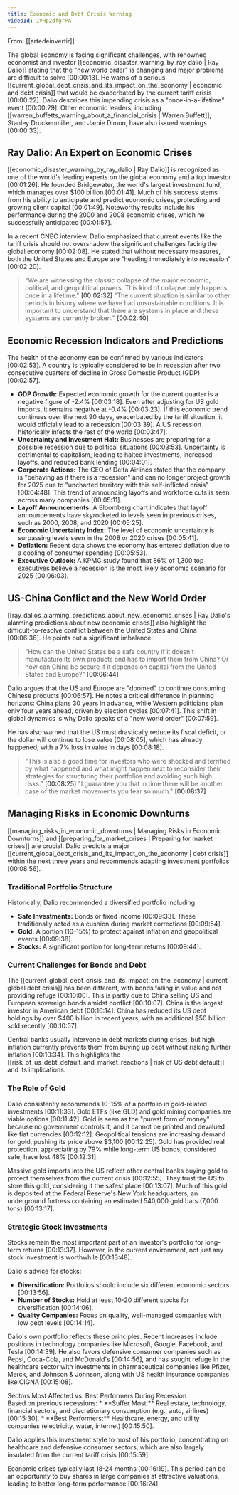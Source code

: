 ```yaml
---
title: Economic and Debt Crisis Warning
videoId: 1VHp2dfgrPA
---
```


From: [[artedeinvertir]] <br/> 

The global economy is facing significant challenges, with renowned economist and investor [[economic_disaster_warning_by_ray_dalio | Ray Dalio]] stating that the "new world order" is changing and major problems are difficult to solve <a class="yt-timestamp" data-t="00:00:13">[00:00:13]</a>. He warns of a serious [[current_global_debt_crisis_and_its_impact_on_the_economy | economic and debt crisis]] that would be exacerbated by the current tariff crisis <a class="yt-timestamp" data-t="00:00:22">[00:00:22]</a>. Dalio describes this impending crisis as a "once-in-a-lifetime" event <a class="yt-timestamp" data-t="00:00:29">[00:00:29]</a>. Other economic leaders, including [[warren_buffetts_warning_about_a_financial_crisis | Warren Buffett]], Stanley Druckenmiller, and Jamie Dimon, have also issued warnings <a class="yt-timestamp" data-t="00:00:33">[00:00:33]</a>.

## Ray Dalio: An Expert on Economic Crises

[[economic_disaster_warning_by_ray_dalio | Ray Dalio]] is recognized as one of the world's leading experts on the global economy and a top investor <a class="yt-timestamp" data-t="00:01:26">[00:01:26]</a>. He founded Bridgewater, the world's largest investment fund, which manages over $100 billion <a class="yt-timestamp" data-t="00:01:41">[00:01:41]</a>. Much of his success stems from his ability to anticipate and predict economic crises, protecting and growing client capital <a class="yt-timestamp" data-t="00:01:49">[00:01:49]</a>. Noteworthy results include his performance during the 2000 and 2008 economic crises, which he successfully anticipated <a class="yt-timestamp" data-t="00:01:57">[00:01:57]</a>.

In a recent CNBC interview, Dalio emphasized that current events like the tariff crisis should not overshadow the significant challenges facing the global economy <a class="yt-timestamp" data-t="00:02:08">[00:02:08]</a>. He stated that without necessary measures, both the United States and Europe are "heading immediately into recession" <a class="yt-timestamp" data-t="00:02:20">[00:02:20]</a>.

> "We are witnessing the classic collapse of the major economic, political, and geopolitical powers. This kind of collapse only happens once in a lifetime." <a class="yt-timestamp" data-t="00:02:32">[00:02:32]</a>
> "The current situation is similar to other periods in history where we have had unsustainable conditions. It is important to understand that there are systems in place and these systems are currently broken." <a class="yt-timestamp" data-t="00:02:40">[00:02:40]</a>

## Economic Recession Indicators and Predictions

The health of the economy can be confirmed by various indicators <a class="yt-timestamp" data-t="00:02:53">[00:02:53]</a>. A country is typically considered to be in recession after two consecutive quarters of decline in Gross Domestic Product (GDP) <a class="yt-timestamp" data-t="00:02:57">[00:02:57]</a>.

*   **GDP Growth:** Expected economic growth for the current quarter is a negative figure of -2.4% <a class="yt-timestamp" data-t="00:03:18">[00:03:18]</a>. Even after adjusting for US gold imports, it remains negative at -0.4% <a class="yt-timestamp" data-t="00:03:23">[00:03:23]</a>. If this economic trend continues over the next 90 days, exacerbated by the tariff situation, it would officially lead to a recession <a class="yt-timestamp" data-t="00:03:39">[00:03:39]</a>. A US recession historically infects the rest of the world <a class="yt-timestamp" data-t="00:03:47">[00:03:47]</a>.
*   **Uncertainty and Investment Halt:** Businesses are preparing for a possible recession due to political situations <a class="yt-timestamp" data-t="00:03:53">[00:03:53]</a>. Uncertainty is detrimental to capitalism, leading to halted investments, increased layoffs, and reduced bank lending <a class="yt-timestamp" data-t="00:04:01">[00:04:01]</a>.
*   **Corporate Actions:** The CEO of Delta Airlines stated that the company is "behaving as if there is a recession" and can no longer project growth for 2025 due to "uncharted territory with this self-inflicted crisis" <a class="yt-timestamp" data-t="00:04:48">[00:04:48]</a>. This trend of announcing layoffs and workforce cuts is seen across many companies <a class="yt-timestamp" data-t="00:05:11">[00:05:11]</a>.
*   **Layoff Announcements:** A Bloomberg chart indicates that layoff announcements have skyrocketed to levels seen in previous crises, such as 2000, 2008, and 2020 <a class="yt-timestamp" data-t="00:05:25">[00:05:25]</a>.
*   **Economic Uncertainty Index:** The level of economic uncertainty is surpassing levels seen in the 2008 or 2020 crises <a class="yt-timestamp" data-t="00:05:41">[00:05:41]</a>.
*   **Deflation:** Recent data shows the economy has entered deflation due to a cooling of consumer spending <a class="yt-timestamp" data-t="00:05:53">[00:05:53]</a>.
*   **Executive Outlook:** A KPMG study found that 86% of 1,300 top executives believe a recession is the most likely economic scenario for 2025 <a class="yt-timestamp" data-t="00:06:03">[00:06:03]</a>.

## US-China Conflict and the New World Order

[[ray_dalios_alarming_predictions_about_new_economic_crises | Ray Dalio's alarming predictions about new economic crises]] also highlight the difficult-to-resolve conflict between the United States and China <a class="yt-timestamp" data-t="00:06:36">[00:06:36]</a>. He points out a significant imbalance:

> "How can the United States be a safe country if it doesn't manufacture its own products and has to import them from China? Or how can China be secure if it depends on capital from the United States and Europe?" <a class="yt-timestamp" data-t="00:06:44">[00:06:44]</a>

Dalio argues that the US and Europe are "doomed" to continue consuming Chinese products <a class="yt-timestamp" data-t="00:06:57">[00:06:57]</a>. He notes a critical difference in planning horizons: China plans 30 years in advance, while Western politicians plan only four years ahead, driven by election cycles <a class="yt-timestamp" data-t="00:07:41">[00:07:41]</a>. This shift in global dynamics is why Dalio speaks of a "new world order" <a class="yt-timestamp" data-t="00:07:59">[00:07:59]</a>.

He has also warned that the US must drastically reduce its fiscal deficit, or the dollar will continue to lose value <a class="yt-timestamp" data-t="00:08:05">[00:08:05]</a>, which has already happened, with a 7% loss in value in days <a class="yt-timestamp" data-t="00:08:18">[00:08:18]</a>.

> "This is also a good time for investors who were shocked and terrified by what happened and what might happen next to reconsider their strategies for structuring their portfolios and avoiding such high risks." <a class="yt-timestamp" data-t="00:08:25">[00:08:25]</a>
> "I guarantee you that in time there will be another case of the market movements you fear so much." <a class="yt-timestamp" data-t="00:08:37">[00:08:37]</a>

## Managing Risks in Economic Downturns

[[managing_risks_in_economic_downturns | Managing Risks in Economic Downturns]] and [[preparing_for_market_crises | Preparing for market crises]] are crucial. Dalio predicts a major [[current_global_debt_crisis_and_its_impact_on_the_economy | debt crisis]] within the next three years and recommends adapting investment portfolios <a class="yt-timestamp" data-t="00:08:56">[00:08:56]</a>.

### Traditional Portfolio Structure

Historically, Dalio recommended a diversified portfolio including:
*   **Safe Investments:** Bonds or fixed income <a class="yt-timestamp" data-t="00:09:33">[00:09:33]</a>. These traditionally acted as a cushion during market corrections <a class="yt-timestamp" data-t="00:09:54">[00:09:54]</a>.
*   **Gold:** A portion (10-15%) to protect against inflation and geopolitical events <a class="yt-timestamp" data-t="00:09:38">[00:09:38]</a>.
*   **Stocks:** A significant portion for long-term returns <a class="yt-timestamp" data-t="00:09:44">[00:09:44]</a>.

### Current Challenges for Bonds and Debt

The [[current_global_debt_crisis_and_its_impact_on_the_economy | current global debt crisis]] has been different, with bonds falling in value and not providing refuge <a class="yt-timestamp" data-t="00:10:00">[00:10:00]</a>. This is partly due to China selling US and European sovereign bonds amidst conflict <a class="yt-timestamp" data-t="00:10:07">[00:10:07]</a>. China is the largest investor in American debt <a class="yt-timestamp" data-t="00:10:14">[00:10:14]</a>. China has reduced its US debt holdings by over $400 billion in recent years, with an additional $50 billion sold recently <a class="yt-timestamp" data-t="00:10:57">[00:10:57]</a>.

Central banks usually intervene in debt markets during crises, but high inflation currently prevents them from buying up debt without risking further inflation <a class="yt-timestamp" data-t="00:10:34">[00:10:34]</a>. This highlights the [[risk_of_us_debt_default_and_market_reactions | risk of US debt default]] and its implications.

### The Role of Gold

Dalio consistently recommends 10-15% of a portfolio in gold-related investments <a class="yt-timestamp" data-t="00:11:33">[00:11:33]</a>. Gold ETFs (like GLD) and gold mining companies are viable options <a class="yt-timestamp" data-t="00:11:42">[00:11:42]</a>.
Gold is seen as the "purest form of money" because no government controls it, and it cannot be printed and devalued like fiat currencies <a class="yt-timestamp" data-t="00:12:12">[00:12:12]</a>.
Geopolitical tensions are increasing demand for gold, pushing its price above $3,100 <a class="yt-timestamp" data-t="00:12:25">[00:12:25]</a>. Gold has provided real protection, appreciating by 79% while long-term US bonds, considered safe, have lost 48% <a class="yt-timestamp" data-t="00:12:31">[00:12:31]</a>.

Massive gold imports into the US reflect other central banks buying gold to protect themselves from the current crisis <a class="yt-timestamp" data-t="00:12:55">[00:12:55]</a>. They trust the US to store this gold, considering it the safest place <a class="yt-timestamp" data-t="00:13:07">[00:13:07]</a>. Much of this gold is deposited at the Federal Reserve's New York headquarters, an underground fortress containing an estimated 540,000 gold bars (7,000 tons) <a class="yt-timestamp" data-t="00:13:17">[00:13:17]</a>.

### Strategic Stock Investments

Stocks remain the most important part of an investor's portfolio for long-term returns <a class="yt-timestamp" data-t="00:13:37">[00:13:37]</a>. However, in the current environment, not just any stock investment is worthwhile <a class="yt-timestamp" data-t="00:13:48">[00:13:48]</a>.

Dalio's advice for stocks:
*   **Diversification:** Portfolios should include six different economic sectors <a class="yt-timestamp" data-t="00:13:56">[00:13:56]</a>.
*   **Number of Stocks:** Hold at least 10-20 different stocks for diversification <a class="yt-timestamp" data-t="00:14:06">[00:14:06]</a>.
*   **Quality Companies:** Focus on quality, well-managed companies with low debt levels <a class="yt-timestamp" data-t="00:14:14">[00:14:14]</a>.

Dalio's own portfolio reflects these principles. Recent increases include positions in technology companies like Microsoft, Google, Facebook, and Tesla <a class="yt-timestamp" data-t="00:14:39">[00:14:39]</a>. He also favors defensive consumer companies such as Pepsi, Coca-Cola, and McDonald's <a class="yt-timestamp" data-t="00:14:56">[00:14:56]</a>, and has sought refuge in the healthcare sector with investments in pharmaceutical companies like Pfizer, Merck, and Johnson & Johnson, along with US health insurance companies like CIGNA <a class="yt-timestamp" data-t="00:15:08">[00:15:08]</a>.

<div class="callout">
<div class="callout-title">Sectors Most Affected vs. Best Performers During Recession</div>
<div class="callout-content">
Based on previous recessions:
*   **Suffer Most:** Real estate, technology, financial sectors, and discretionary consumption (e.g., auto, airlines) <a class="yt-timestamp" data-t="00:15:30">[00:15:30]</a>.
*   **Best Performers:** Healthcare, energy, and utility companies (electricity, water, internet) <a class="yt-timestamp" data-t="00:15:50">[00:15:50]</a>.
</div>
</div>

Dalio applies this investment style to most of his portfolio, concentrating on healthcare and defensive consumer sectors, which are also largely insulated from the current tariff crisis <a class="yt-timestamp" data-t="00:15:59">[00:15:59]</a>.

Economic crises typically last 18-24 months <a class="yt-timestamp" data-t="00:16:19">[00:16:19]</a>. This period can be an opportunity to buy shares in large companies at attractive valuations, leading to better long-term performance <a class="yt-timestamp" data-t="00:16:24">[00:16:24]</a>.